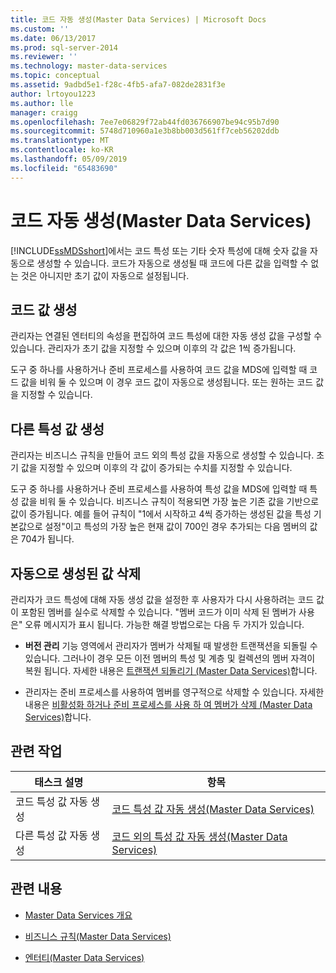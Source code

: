 ```yaml
---
title: 코드 자동 생성(Master Data Services) | Microsoft Docs
ms.custom: ''
ms.date: 06/13/2017
ms.prod: sql-server-2014
ms.reviewer: ''
ms.technology: master-data-services
ms.topic: conceptual
ms.assetid: 9adbd5e1-f28c-4fb5-afa7-082de2831f3e
author: lrtoyou1223
ms.author: lle
manager: craigg
ms.openlocfilehash: 7ee7e06829f72ab44fd036766907be94c95b7d90
ms.sourcegitcommit: 5748d710960a1e3b8bb003d561ff7ceb56202ddb
ms.translationtype: MT
ms.contentlocale: ko-KR
ms.lasthandoff: 05/09/2019
ms.locfileid: "65483690"
---
```

# <a name="automatic-code-creation-master-data-services"></a>코드 자동 생성(Master Data Services)
  [!INCLUDE[ssMDSshort](../includes/ssmdsshort-md.md)]에서는 코드 특성 또는 기타 숫자 특성에 대해 숫자 값을 자동으로 생성할 수 있습니다. 코드가 자동으로 생성될 때 코드에 다른 값을 입력할 수 없는 것은 아니지만 초기 값이 자동으로 설정됩니다.  
  
## <a name="generating-code-values"></a>코드 값 생성  
 관리자는 연결된 엔터티의 속성을 편집하여 코드 특성에 대한 자동 생성 값을 구성할 수 있습니다. 관리자가 초기 값을 지정할 수 있으며 이후의 각 값은 1씩 증가됩니다.  
  
 도구 중 하나를 사용하거나 준비 프로세스를 사용하여 코드 값을 MDS에 입력할 때 코드 값을 비워 둘 수 있으며 이 경우 코드 값이 자동으로 생성됩니다. 또는 원하는 코드 값을 지정할 수 있습니다.  
  
## <a name="generating-other-attribute-values"></a>다른 특성 값 생성  
 관리자는 비즈니스 규칙을 만들어 코드 외의 특성 값을 자동으로 생성할 수 있습니다. 초기 값을 지정할 수 있으며 이후의 각 값이 증가되는 수치를 지정할 수 있습니다.  
  
 도구 중 하나를 사용하거나 준비 프로세스를 사용하여 특성 값을 MDS에 입력할 때 특성 값을 비워 둘 수 있습니다. 비즈니스 규칙이 적용되면 가장 높은 기존 값을 기반으로 값이 증가됩니다. 예를 들어 규칙이 "1에서 시작하고 4씩 증가하는 생성된 값을 특성 기본값으로 설정"이고 특성의 가장 높은 현재 값이 700인 경우 추가되는 다음 멤버의 값은 704가 됩니다.  
  
## <a name="deleting-automatically-generated-values"></a>자동으로 생성된 값 삭제  
 관리자가 코드 특성에 대해 자동 생성 값을 설정한 후 사용자가 다시 사용하려는 코드 값이 포함된 멤버를 실수로 삭제할 수 있습니다. "멤버 코드가 이미 삭제 된 멤버가 사용 은" 오류 메시지가 표시 됩니다. 가능한 해결 방법으로는 다음 두 가지가 있습니다.  
  
-   **버전 관리** 기능 영역에서 관리자가 멤버가 삭제될 때 발생한 트랜잭션을 되돌릴 수 있습니다. 그러나이 경우 모든 이전 멤버의 특성 및 계층 및 컬렉션의 멤버 자격이 복원 됩니다. 자세한 내용은 [트랜잭션 되돌리기 &#40;Master Data Services&#41;](reverse-a-transaction-master-data-services.md)합니다.  
  
-   관리자는 준비 프로세스를 사용하여 멤버를 영구적으로 삭제할 수 있습니다. 자세한 내용은 [비활성화 하거나 준비 프로세스를 사용 하 여 멤버가 삭제 &#40;Master Data Services&#41;](add-update-and-delete-data-master-data-services.md)합니다.  
  
## <a name="related-tasks"></a>관련 작업  
  
|태스크 설명|항목|  
|----------------------|-----------|  
|코드 특성 값 자동 생성|[코드 특성 값 자동 생성&#40;Master Data Services&#41;](../../2014/master-data-services/automatically-generate-code-attribute-values-master-data-services.md)|  
|다른 특성 값 자동 생성|[코드 외의 특성 값 자동 생성&#40;Master Data Services&#41;](../../2014/master-data-services/automatically-generate-attribute-values-other-than-code-master-data-services.md)|  
  
## <a name="related-content"></a>관련 내용  
  
-   [Master Data Services 개요](master-data-services-overview-mds.md)  
  
-   [비즈니스 규칙&#40;Master Data Services&#41;](../../2014/master-data-services/business-rules-master-data-services.md)  
  
-   [엔터티&#40;Master Data Services&#41;](../../2014/master-data-services/entities-master-data-services.md)  
  
  
